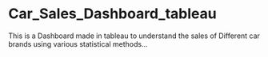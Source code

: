 # Car_Sales_Dashboard_tableau
This is a Dashboard made in tableau to understand the sales of Different car brands  using various statistical methods...
